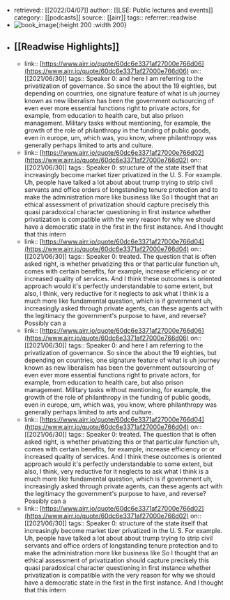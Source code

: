 - retrieved:: [[2022/04/07]]
  author:: [[LSE: Public lectures and events]]
  category:: [[podcasts]]
  source:: [[airr]]
  tags:: 
  referrer::readwise
- ![book_image](https://www.lse.ac.uk/image-library/player/category/new-events-logo.xa05f9635.png){:height 200 :width 200}
- ## [[Readwise Highlights]]
	- link:: [https://www.airr.io/quote/60dc6e3371af27000e766d06](https://www.airr.io/quote/60dc6e3371af27000e766d06)
	  on:: [[2021/06/30]]
	  tags:: 
	  Speaker 0: and here I am referring to the privatization of governance. So since the about the 19 eighties, but depending on countries, one signature feature of what is uh journey known as new liberalism has been the government outsourcing of even ever more essential functions right to private actors, for example, from education to health care, but also prison management. Military tasks without mentioning, for example, the growth of the role of philanthropy in the funding of public goods, even in europe, um, which was, you know, where philanthropy was generally perhaps limited to arts and culture.
	- link:: [https://www.airr.io/quote/60dc6e3371af27000e766d02](https://www.airr.io/quote/60dc6e3371af27000e766d02)
	  on:: [[2021/06/30]]
	  tags:: 
	  Speaker 0: structure of the state itself that increasingly become market tizer privatized in the U. S. For example. Uh, people have talked a lot about about trump trying to strip civil servants and office orders of longstanding tenure protection and to make the administration more like business like So I thought that an ethical assessment of privatization should capture precisely this quasi paradoxical character questioning in first instance whether privatization is compatible with the very reason for why we should have a democratic state in the first in the first instance. And I thought that this intern
	- link:: [https://www.airr.io/quote/60dc6e3371af27000e766d04](https://www.airr.io/quote/60dc6e3371af27000e766d04)
	  on:: [[2021/06/30]]
	  tags:: 
	  Speaker 0: treated. The question that is often asked right, is whether privatizing this or that particular function uh, comes with certain benefits, for example, increase efficiency or or increased quality of services. And I think these outcomes is oriented approach would it's perfectly understandable to some extent, but also, I think, very reductive for it neglects to ask what I think is a much more like fundamental question, which is if government uh, increasingly asked through private agents, can these agents act with the legitimacy the government's purpose to have, and reverse? Possibly can a
	- link:: [https://www.airr.io/quote/60dc6e3371af27000e766d06](https://www.airr.io/quote/60dc6e3371af27000e766d06)
	  on:: [[2021/06/30]]
	  tags:: 
	  Speaker 0: and here I am referring to the privatization of governance. So since the about the 19 eighties, but depending on countries, one signature feature of what is uh journey known as new liberalism has been the government outsourcing of even ever more essential functions right to private actors, for example, from education to health care, but also prison management. Military tasks without mentioning, for example, the growth of the role of philanthropy in the funding of public goods, even in europe, um, which was, you know, where philanthropy was generally perhaps limited to arts and culture.
	- link:: [https://www.airr.io/quote/60dc6e3371af27000e766d04](https://www.airr.io/quote/60dc6e3371af27000e766d04)
	  on:: [[2021/06/30]]
	  tags:: 
	  Speaker 0: treated. The question that is often asked right, is whether privatizing this or that particular function uh, comes with certain benefits, for example, increase efficiency or or increased quality of services. And I think these outcomes is oriented approach would it's perfectly understandable to some extent, but also, I think, very reductive for it neglects to ask what I think is a much more like fundamental question, which is if government uh, increasingly asked through private agents, can these agents act with the legitimacy the government's purpose to have, and reverse? Possibly can a
	- link:: [https://www.airr.io/quote/60dc6e3371af27000e766d02](https://www.airr.io/quote/60dc6e3371af27000e766d02)
	  on:: [[2021/06/30]]
	  tags:: 
	  Speaker 0: structure of the state itself that increasingly become market tizer privatized in the U. S. For example. Uh, people have talked a lot about about trump trying to strip civil servants and office orders of longstanding tenure protection and to make the administration more like business like So I thought that an ethical assessment of privatization should capture precisely this quasi paradoxical character questioning in first instance whether privatization is compatible with the very reason for why we should have a democratic state in the first in the first instance. And I thought that this intern